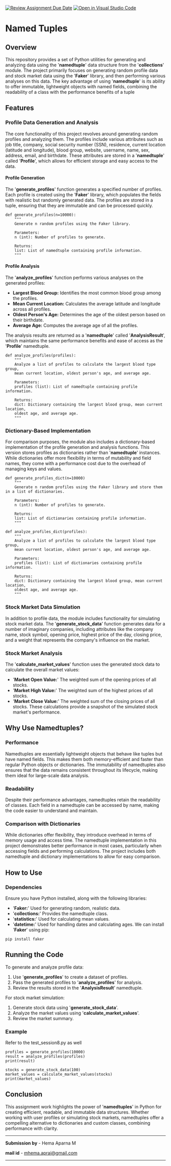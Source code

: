 [![Review Assignment Due Date](https://classroom.github.com/assets/deadline-readme-button-22041afd0340ce965d47ae6ef1cefeee28c7c493a6346c4f15d667ab976d596c.svg)](https://classroom.github.com/a/I7A3K_cM)
[![Open in Visual Studio Code](https://classroom.github.com/assets/open-in-vscode-2e0aaae1b6195c2367325f4f02e2d04e9abb55f0b24a779b69b11b9e10269abc.svg)](https://classroom.github.com/online_ide?assignment_repo_id=15486797&assignment_repo_type=AssignmentRepo)

# Named Tuples
## Overview

This repository provides a set of Python utilities for generating and analyzing data using the '**namedtuple**' data structure from the '**collections**' module. The project primarily focuses on generating random profile data and stock market data using the '**Faker**' library, and then performing various analyses on this data. The key advantage of using '**namedtuple**' is its ability to offer immutable, lightweight objects with named fields, combining the readability of a class with the performance benefits of a tuple

## Features
### Profile Data Generation and Analysis
The core functionality of this project revolves around generating random profiles and analyzing them. The profiles include various attributes such as job title, company, social security number (SSN), residence, current location (latitude and longitude), blood group, website, username, name, sex, address, email, and birthdate. These attributes are stored in a '**namedtuple**' called '**Profile**', which allows for efficient storage and easy access to the data.

#### Profile Generation
The '**generate_profiles**' function generates a specified number of profiles. Each profile is created using the '**Faker**' library, which populates the fields with realistic but randomly generated data. The profiles are stored in a tuple, ensuring that they are immutable and can be processed quickly.

```
def generate_profiles(n=10000):
    """
    Generate n random profiles using the Faker library.

    Parameters:
    n (int): Number of profiles to generate.

    Returns:
    list: List of namedtuple containing profile information.
    """

```

#### Profile Analysis
The '**analyze_profiles**' function performs various analyses on the generated profiles:

- **Largest Blood Group:** Identifies the most common blood group among the profiles.
- **Mean Current Location:** Calculates the average latitude and longitude across all profiles.
- **Oldest Person's Age:** Determines the age of the oldest person based on their birthdate.
- **Average Age:** Computes the average age of all the profiles.

The analysis results are returned as a '**namedtuple**' called '**AnalysisResult**', which maintains the same performance benefits and ease of access as the '**Profile**' namedtuple.

```
def analyze_profiles(profiles):
    """
    Analyze a list of profiles to calculate the largest blood type group, 
    mean current location, oldest person's age, and average age.

    Parameters:
    profiles (list): List of namedtuple containing profile information.

    Returns:
    dict: Dictionary containing the largest blood group, mean current location,
    oldest age, and average age.
    """

```

### Dictionary-Based Implementation
For comparison purposes, the module also includes a dictionary-based implementation of the profile generation and analysis functions. This version stores profiles as dictionaries rather than '**namedtuple**' instances. While dictionaries offer more flexibility in terms of mutability and field names, they come with a performance cost due to the overhead of managing keys and values.

```
def generate_profiles_dict(n=10000)
    """
    Generate n random profiles using the Faker library and store them in a list of dictionaries.

    Parameters:
    n (int): Number of profiles to generate.

    Returns:
    list: List of dictionaries containing profile information.
    """

```

```
def analyze_profiles_dict(profiles):
    """
    Analyze a list of profiles to calculate the largest blood type group,
    mean current location, oldest person's age, and average age.

    Parameters:
    profiles (list): List of dictionaries containing profile information.

    Returns:
    dict: Dictionary containing the largest blood group, mean current location,
    oldest age, and average age.
    """

```

### Stock Market Data Simulation

In addition to profile data, the module includes functionality for simulating stock market data. The '**generate_stock_data**' function generates data for a number of imaginary companies, including attributes like the company name, stock symbol, opening price, highest price of the day, closing price, and a weight that represents the company's influence on the market.

### Stock Market Analysis
The '**calculate_market_values**' function uses the generated stock data to calculate the overall market values:

- '**Market Open Value:**' The weighted sum of the opening prices of all stocks.
- '**Market High Value:**' The weighted sum of the highest prices of all stocks.
- '**Market Close Value:**' The weighted sum of the closing prices of all stocks.
These calculations provide a snapshot of the simulated stock market's performance.

## Why Use Namedtuples?
### Performance
Namedtuples are essentially lightweight objects that behave like tuples but have named fields. This makes them both memory-efficient and faster than regular Python objects or dictionaries. The immutability of namedtuples also ensures that the data remains consistent throughout its lifecycle, making them ideal for large-scale data analysis.

### Readability
Despite their performance advantages, namedtuples retain the readability of classes. Each field in a namedtuple can be accessed by name, making the code easier to understand and maintain.

### Comparison with Dictionaries
While dictionaries offer flexibility, they introduce overhead in terms of memory usage and access time. The namedtuple implementation in this project demonstrates better performance in most cases, particularly when accessing fields and performing calculations. The project includes both namedtuple and dictionary implementations to allow for easy comparison.

## How to Use
### Dependencies
Ensure you have Python installed, along with the following libraries:

- '**Faker:**' Used for generating random, realistic data.
- '**collections:**' Provides the namedtuple class.
- '**statistics:**' Used for calculating mean values.
- '**datetime:**' Used for handling dates and calculating ages.
We can install '**Faker**' using pip:

```
pip install faker

```
## Running the Code

To generate and analyze profile data:

1. Use '**generate_profiles**' to create a dataset of profiles.
2. Pass the generated profiles to '**analyze_profiles**' for analysis.
3. Review the results stored in the '**AnalysisResult**' namedtuple.

For stock market simulation:

1. Generate stock data using '**generate_stock_data**'.
2. Analyze the market values using '**calculate_market_values**'.
3. Review the market summary.

### Example

Refer to the test_session8.py as well

```
profiles = generate_profiles(10000)
result = analyze_profiles(profiles)
print(result)

stocks = generate_stock_data(100)
market_values = calculate_market_values(stocks)
print(market_values)

```

## Conclusion
This assignment work highlights the power of '**namedtuples**' in Python for creating efficient, readable, and immutable data structures. Whether working with user profiles or simulating stock markets, namedtuples offer a compelling alternative to dictionaries and custom classes, combining performance with clarity.

---------------------------------------------------------------------------------------------------------------------------------------------------

**Submission by** - Hema Aparna M

**mail id** - mhema.aprai@gmail.com

---------------------------------------------------------------------------------------------------------------------------------------------------